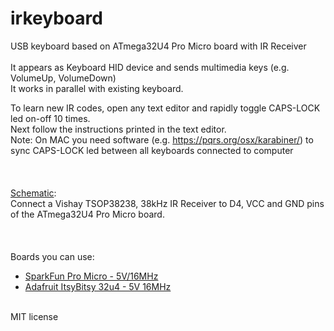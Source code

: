 # irkeyboard
USB keyboard based on ATmega32U4 Pro Micro board with IR Receiver<br/>
<br/>
It appears as Keyboard HID device and sends multimedia keys (e.g. VolumeUp, VolumeDown)<br/>
It works in parallel with existing keyboard.<br/>

To learn new IR codes, open any text editor and rapidly toggle CAPS-LOCK led on-off 10 times.<br/>
Next follow the instructions printed in the text editor.<br/>
Note: On MAC you need software (e.g. https://pqrs.org/osx/karabiner/) to sync CAPS-LOCK led between all keyboards connected to computer<br/>
<br/>
<br/>
<br/>
[Schematic](https://github.com/dorucazan/irkeyboard/blob/master/IRKeyboard%20schematic.png):<br/>
Connect a Vishay TSOP38238, 38kHz IR Receiver to D4, VCC and GND pins of the ATmega32U4 Pro Micro board.<br/>
<br/>
<br/>
<br/>
Boards you can use:<br/>
- [SparkFun Pro Micro - 5V/16MHz](https://www.sparkfun.com/products/12640)<br/>
- [Adafruit ItsyBitsy 32u4 - 5V 16MHz](https://www.adafruit.com/product/3677)<br/>
<br/>
MIT license
